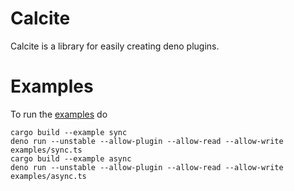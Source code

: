 # Calcite
Calcite is a library for easily creating deno plugins.

# Examples
To run the [examples](https://github.com/Srinivasa314/calcite/tree/master/examples) do
```
cargo build --example sync
deno run --unstable --allow-plugin --allow-read --allow-write examples/sync.ts
cargo build --example async
deno run --unstable --allow-plugin --allow-read --allow-write examples/async.ts
```

